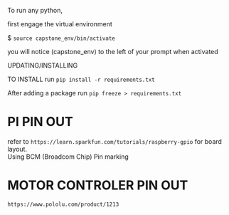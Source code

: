 To run any python,

first engage the virtual environment 

$ `source capstone_env/bin/activate`

you will notice (capstone_env) to the left of your prompt when activated


UPDATING/INSTALLING

TO INSTALL
run `pip install -r requirements.txt`

After adding a package run
`pip freeze > requirements.txt`


# PI PIN OUT  
refer to `https://learn.sparkfun.com/tutorials/raspberry-gpio` for board layout.  
Using BCM (Broadcom Chip) Pin marking

# MOTOR CONTROLER PIN OUT  
`https://www.pololu.com/product/1213`